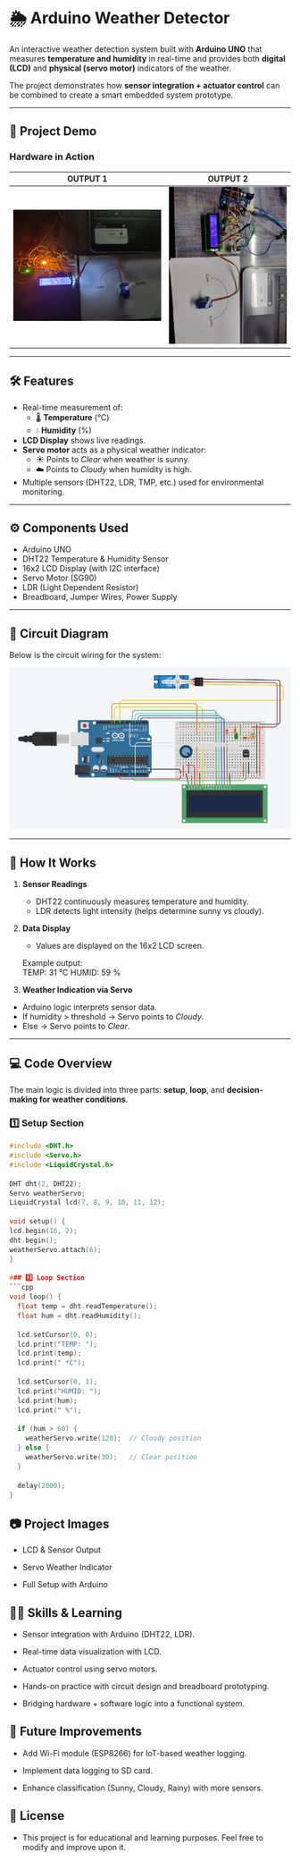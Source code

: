 # 🌦️ Arduino Weather Detector

An interactive weather detection system built with **Arduino UNO** that measures **temperature and humidity** in real-time and provides both **digital (LCD)** and **physical (servo motor)** indicators of the weather.  

The project demonstrates how **sensor integration + actuator control** can be combined to create a smart embedded system prototype.

---

## 📸 Project Demo

### Hardware in Action
| OUTPUT 1 | OUTPUT 2 |
|----------------------|--------------------------|
| ![Output](https://github.com/nishantmohanani59-tech/Arduino-Weather-Detector/blob/main/project_prototype.jpg) | ![OUTPUT](https://github.com/nishantmohanani59-tech/Arduino-Weather-Detector/blob/main/project_prototype2.jpg) |

---

## 🛠️ Features
- Real-time measurement of:
  - 🌡️ **Temperature** (°C)  
  - 💧 **Humidity** (%)  
- **LCD Display** shows live readings.  
- **Servo motor** acts as a physical weather indicator:  
  - ☀️ Points to *Clear* when weather is sunny.  
  - ☁️ Points to *Cloudy* when humidity is high.  
- Multiple sensors (DHT22, LDR, TMP, etc.) used for environmental monitoring.  

---

## ⚙️ Components Used
- Arduino UNO  
- DHT22 Temperature & Humidity Sensor  
- 16x2 LCD Display (with I2C interface)  
- Servo Motor (SG90)  
- LDR (Light Dependent Resistor)  
- Breadboard, Jumper Wires, Power Supply  

---

## 🔌 Circuit Diagram
Below is the circuit wiring for the system:  

![Circuit Diagram](https://github.com/nishantmohanani59-tech/Arduino-Weather-Detector/blob/main/Schematics.jpg)

---

## 🚀 How It Works
1. **Sensor Readings**  
   - DHT22 continuously measures temperature and humidity.  
   - LDR detects light intensity (helps determine sunny vs cloudy).  

2. **Data Display**  
   - Values are displayed on the 16x2 LCD screen.  

   Example output:  
          TEMP: 31 °C
          HUMID: 59 %


3. **Weather Indication via Servo**  
- Arduino logic interprets sensor data.  
- If humidity > threshold → Servo points to *Cloudy*.  
- Else → Servo points to *Clear*.  

---

## 💻 Code Overview

The main logic is divided into three parts: **setup**, **loop**, and **decision-making for weather conditions**.

### 1️⃣ Setup Section
```cpp
#include <DHT.h>
#include <Servo.h>
#include <LiquidCrystal.h>

DHT dht(2, DHT22); 
Servo weatherServo;
LiquidCrystal lcd(7, 8, 9, 10, 11, 12);

void setup() {
lcd.begin(16, 2);
dht.begin();
weatherServo.attach(6);
}

### 2️⃣ Loop Section
```cpp
void loop() {
  float temp = dht.readTemperature();
  float hum = dht.readHumidity();

  lcd.setCursor(0, 0);
  lcd.print("TEMP: ");
  lcd.print(temp);
  lcd.print(" *C");

  lcd.setCursor(0, 1);
  lcd.print("HUMID: ");
  lcd.print(hum);
  lcd.print(" %");

  if (hum > 60) {
    weatherServo.write(120);  // Cloudy position
  } else {
    weatherServo.write(30);   // Clear position
  }

  delay(2000);
}
```

## 📷 Project Images
- LCD & Sensor Output

- Servo Weather Indicator

- Full Setup with Arduino

## 🧑‍💻 Skills & Learning

- Sensor integration with Arduino (DHT22, LDR).

- Real-time data visualization with LCD.

- Actuator control using servo motors.

- Hands-on practice with circuit design and breadboard prototyping.

- Bridging hardware + software logic into a functional system.

## 📌 Future Improvements

- Add Wi-Fi module (ESP8266) for IoT-based weather logging.

- Implement data logging to SD card.

- Enhance classification (Sunny, Cloudy, Rainy) with more sensors.

## 🔖 License

- This project is for educational and learning purposes. Feel free to modify and improve upon it.
